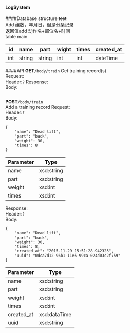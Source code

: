 #### LogSystem
####Database structure
~~test~~  
Add 组数，年月日，但是分条记录  
返回值add 动作名+部位名+时间  
table main  

id | name | part | wight | times | created_at 
-------- | ---------- | ---------- | -------- | -------- | ----------
int | string | string | int | int | dateTime
####API
**GET**`/body/train`
Get training record(s)  
Request:  
Header:`?`
Response:  
Body:  
```

```
**POST**`/body/train`  
Add a training record
Request:  
Header:`?`  
Body:  
```
{
	"name": "Dead lift",
	"part": "back",
	"weight": 30,
	"times": 8
}
```
Parameter | Type
------------ | -------------
name | xsd:string
part | xsd:string
weight | xsd:int
times | xsd:int
Response:  
Header:`?`  
Body:  
```
{
	"name": "Dead lift",
	"part": "back",
	"weight": 30,
	"times": 8,
	"created_at": "2015-11-29 15:51:28.942323",
	"uuid": "0dca7d12-96b1-11e5-99ca-024d03c2f759"
}
```
Parameter | Type
------------ | -------------
name | xsd:string
part | xsd:string
weight | xsd:int
times | xsd:int
created_at | xsd:dataTime
uuid | xsd:string
